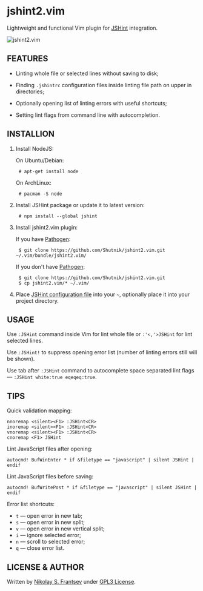 # jshint2.vim

Lightweight and functional Vim plugin for [JSHint](http://jshint.com/) integration.

![jshint2.vim](https://raw.github.com/Shutnik/jshint2.vim/master/screenshot.png)

## FEATURES

* Linting whole file or selected lines without saving to disk;

* Finding `.jshintrc` configuration files inside linting file path on upper in directories;

* Optionally opening list of linting errors with useful shortcuts;

* Setting lint flags from command line with autocompletion.

## INSTALLION

1. Install NodeJS:

	On Ubuntu/Debian:

		# apt-get install node

	On ArchLinux:

		# pacman -S node

2. Install JSHint package or update it to latest version:

		# npm install --global jshint

3. Install jshint2.vim plugin:

	If you have [Pathogen](https://github.com/tpope/vim-pathogen):

		$ git clone https://github.com/Shutnik/jshint2.vim.git ~/.vim/bundle/jshint2.vim/

	If you don't have [Pathogen](https://github.com/tpope/vim-pathogen):

		$ git clone https://github.com/Shutnik/jshint2.vim.git
		$ cp jshint2.vim/* ~/.vim/

4. Place [JSHint configuration file](http://www.jshint.com/docs/#config) into your `~`, optionally place it into your project directory.

## USAGE

Use `:JSHint` command inside Vim for lint whole file or `:'<,'>JSHint` for lint selected lines.

Use `:JSHint!` to suppress opening error list (number of linting errors still will be shown).

Use tab after `:JSHint` command to autocomplete space separated lint flags — `:JSHint white:true eqeqeq:true`.

## TIPS

Quick validation mapping:

	nnoremap <silent><F1> :JSHint<CR>
	inoremap <silent><F1> :JSHint<CR>
	vnoremap <silent><F1> :JSHint<CR>
	cnoremap <F1> JSHint

Lint JavaScript files after opening:

	autocmd! BufWinEnter * if &filetype == "javascript" | silent JSHint | endif

Lint JavaScript files before saving:

	autocmd! BufWritePost * if &filetype == "javascript" | silent JSHint | endif

Error list shortcuts:

* `t` — open error in new tab;
* `s` — open error in new split;
* `v` — open error in new vertical split;
* `i` — ignore selected error;
* `n` — scroll to selected error;
* `q` — close error list.

## LICENSE & AUTHOR

Written by [Nikolay S. Frantsev](http://frantsev.ru/) under [GPL3 License](http://www.gnu.org/licenses/gpl.html).
